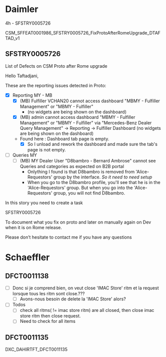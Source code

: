 # Daimler
4h - SFSTRY0005726


CSM_SFFEAT0001986_SFSTRY0005726_FixProtoAfterRomeUpgrade_DTAFTAD_v1

## SFSTRY0005726
List of Defects on CSM Proto after Rome upgrade

Hello Taftadjani,

These are the reporting issues detected in Proto:

- [x] Reporting MY - MB
	- [x] (MB) Fulfiller VCHAN20 cannot access dashboard "MBMY - Fulfiller Management" or "MBMY - Fulfiller"
		- (no widgets are being shown on the dashboard)
	- [x] (MB) admin cannot access dashboard "MBMY - Fulfiller Management" or "MBMY - Fulfiller" via "Mercedes-Benz Dealer Query Management" -> Reporting -> Fulfiller Dashboard (no widgets are being shown on the dashboard)
	- Found here : Dashboard tab page is empty. 
		- [x] So I unload and rework the dashboard and made sure the tab's page is not empty.
- [ ] Queries MY
	- [ ] (MB) MY Dealer User "D8bambro - Bernard Ambrose" cannot see Queries and categories as expected on B2B portal
		- Onlything I found is that D8bambro is removed from 'Alice-Requestors' group by the interface. *So it need to need setup*
		- When you go to the D8bambro profile, you'll see that he is in the 'Alice-Requestors' group. But when you go into the 'Alice-Requestors' group, you will not find D8bambro.

          

In this story you need to create a task

SFSTRY0005726

To document what you fix on proto and later on manually again on Dev when it is on Rome release.

Please don’t hesitate to contact me if you have any questions



# Schaeffler

## DFCT0011138
- [ ] Donc si je comprend bien, on veut close 'IMAC Store' ritm et la request lorsque tous les ritm sont close.???
	- [ ] Avons-nous besoin de delete la 'IMAC Store' alors?
- [ ] Todos
	- [ ]  check all ritms( != imac store ritm) are all closed, then close imac store ritm then close request.
	- [ ]  Need to check for all items

## DFCT0011135

DXC_DAHIRTFT_DFCT0011135